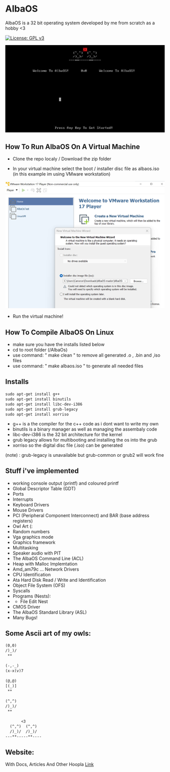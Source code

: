 # AlbaOS #
AlbaOS is a 32 bit operating system developed by me from scratch as a hobby <3

[![License: GPL v3](https://img.shields.io/badge/License-GPLv3-blue.svg)](https://www.gnu.org/licenses/gpl-3.0)

![AlbaOsSplash](THUMB.JPG "Alba Os Splash Screen")


## How To Run AlbaOS On A Virtual Machine

+ Clone the repo localy / Download the zip folder

+ In your virtual machine select the boot / installer disc file as albaos.iso (in this example im using VMware workstation)

![vmwarescreenshot](VMWARE.png "Setup Screenshot in vmware")


+ Run the virtual machine!

## How To Compile AlbaOS On Linux
+ make sure you have the installs listed below
+ cd to root folder (/AlbaOs)
+ use command: " make clean " to remove all generated .o , .bin and ,iso files
+ use command: " make albaos.iso " to generate all needed files



## Installs

```
sudo apt-get install g++
sudo apt-get install binutils
sudo apt-get install libc-dev-i386
sudo apt-get install grub-legacy
sudo apt-get install xorriso

```

+ g++ is a the compiler for the c++ code as i dont want to write my own
+ binutils is a binary manager as well as managing the assembaly code
+ libc-dev-i386 is the 32 bit architecture for the kernel
+ grub legacy allows for multibooting and installing the os into the grub
+ xorriso so the digital disc file (.iso) can be generated

(note) : grub-legacy is unavailable but grub-common or grub2 will work fine


## Stuff i've implemented 
+ working console output (printf) and coloured printf
+ Global Descriptor Table (GDT)
+ Ports
+ Interrupts
+ Keyboard Drivers
+ Mouse Drivers
+ PCI (Peripheral Component Interconnect) and BAR (base address registers) 
+ Owl Art (:
+ Random numbers
+ Vga graphics mode
+ Graphics framework
+ Multitasking
+ Speaker audio with PIT
+ The AlbaOS Command Line (ACL)
+ Heap with Malloc Implemtation
+ Amd_am79c ... Network Drivers
+ CPU Identification
+ Ata Hard Disk Read / Write and Identification
+ Object File System (OFS)
+ Syscalls
+ Programs (Nests):
+    - File Edit Nest
+ CMOS Driver
+ The AlbaOS Standard Library (ASL)
+ Many Bugs!

## Some Ascii art of my owls: 
```                
(0,0)
/)_)/
 **

(-,-_)
(x-x(v)7

(@,@)
[(_)]
 **

(^,^)
/)_)/
 **

       <3
  (^,^)  (^,^)
  /)_)/  /)_)/
---**-----**----
```

## Website:
With Docs, Articles And Other Hoopla
[Link](https://albasoftware.netlify.app/albaos)
